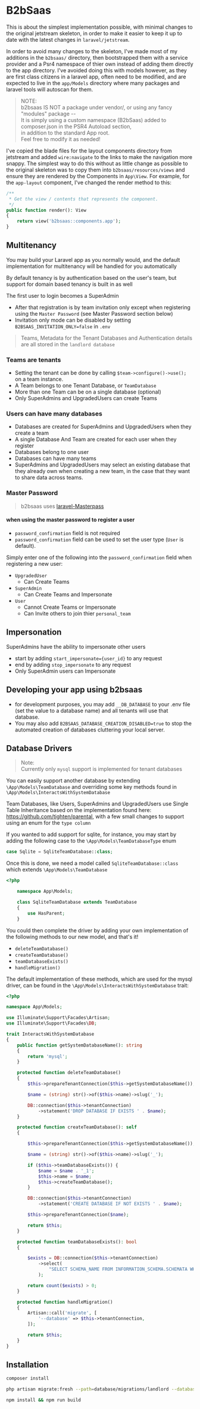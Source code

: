 # B2bSaas

This is about the simplest implementation possible, with minimal changes to the original jetstream skeleton, in order to make it easier to keep it up to date with the latest changes in `laravel/jetstream`.

In order to avoid many changes to the skeleton, I've made most of my additions in the `b2bsaas/` directory, then bootstrapped them with a service provider and a Psr4 namespace of thier own instead of adding them directly to the app directory. I've avoided doing this with models however, as they are first class citizens in a laravel app, often need to be modified, and are expected to live in the `app/Models` directory where many packages and laravel tools will autoscan for them.

> NOTE:    
> b2bsaas IS NOT a package under vendor/, or using any fancy "modules" package --    
> It is simply using a custom namespace (B2bSaas) 
> added to composer.json in the PSR4 Autoload section,    
> in addition to the standard App root.    
> Feel free to modify it as needed!

I've copied the blade files for the layout components directory from jetstream and added `wire:navigate` to the links to make the navigation more snappy. The simplest way to do this without as little change as possible to the original skeleton was to copy them into `b2bsaas/resources/views` and ensure they are rendered by the Components in `App\View`. For example, for the `app-layout` component, I've changed the render method to this:

```php
/**
 * Get the view / contents that represents the component.
 */
public function render(): View
{
    return view('b2bsaas::components.app');
}
```

## Multitenancy

You may build your Laravel app as you normally would, and the default implementation for multitenancy will be handled for you automatically

By default tenancy is by authentication based on the user's team, but support for domain based tenancy is built in as well

The first user to login becomes a SuperAdmin

- After that registration is by team invitation only except when registering using the `Master Password` (see Master Password section below)
- Invitation only mode can be disabled by setting `B2BSAAS_INVITATION_ONLY=false` in `.env`

>Teams, Metadata for the Tenant Databases and Authentication details are all stored in the `landlord database`

### Teams are tenants

- Setting the tenant can be done by calling `$team->configure()->use();` on a team instance.
- A Team belongs to one Tenant Database, or `TeamDatabase`
- More than one Team can be on a single database (optional)
- Only SuperAdmins and UpgradedUsers can create Teams

### Users can have many databases

- Databases are created for SuperAdmins and UpgradedUsers when they create a team
- A single Database And Team are created for each user when they register
- Databases belong to one user
- Databases can have many teams
- SuperAdmins and UpgradedUsers may select an existing database that they already own when creating a new team, in the case that they want to share data across teams.

### Master Password

> b2bsaas uses [laravel-Masterpass](https://github.com/imanghafoori1/laravel-MasterPass)

#### when using the master password to register a user

- `password_confirmation` field is not required
- `password_confirmation` field can be used to set the user type (`User` is default).

Simply enter one of the following into the `password_confirmation` field when registering a new user:

- `UpgradedUser`
  - Can Create Teams
- `SuperAdmin`
  - Can Create Teams and Impersonate
- `User`
  - Cannot Create Teams or Impersonate
  - Can Invite others to join thier `personal_team`

## Impersonation

SuperAdmins have the ability to impersonate other users

- start by adding `start_impersonate={user_id}` to any request
- end by adding `stop_impersonate` to any request
- Only SuperAdmin users can Impersonate

## Developing your app using b2bsaas

- for development purposes, you may add `__DB_DATABASE` to your .env file (set the value to a database name) and all tenants will use that database.
- You may also add `B2BSAAS_DATABASE_CREATION_DISABLED=true` to stop the automated creation of databases cluttering your local server.

## Database Drivers

> Note:    
> Currently only `mysql` support is implemented for tenant databases

You can easily support another database by extending `\App\Models\TeamDatabase` and overriding some key methods found in `\App\Models\InteractsWithSystemDatabase`

Team Databases, like Users, SuperAdmins and UpgradedUsers use Single Table Inheritance based on the implementation found here: <https://github.com/tighten/parental>, with a few small changes to support using an enum for the `type column`

If you wanted to add support for sqlite, for instance, you may start by adding the following case to the `\App\Models\TeamDatabaseType` enum

```php
case Sqlite = SqliteTeamDatabase::class;
```

Once this is done, we need a model called `SqliteTeamDatabase::class` which extends `\App\Models\TeamDatabase`

```php
<?php

    namespace App\Models;

    class SqliteTeamDatabase extends TeamDatabase
    {
        use HasParent;
    }
```

You could then complete the driver by adding your own implementation of the following methods to our new model, and that's it!

- `deleteTeamDatabase()`
- `createTeamDatabase()`
- `teamDatabaseExists()`
- `handleMigration()`

The default implementation of these methods, which are used for the mysql driver, can be found in the `\App\Models\InteractsWithSystemDatabase` trait:

```php
<?php

namespace App\Models;

use Illuminate\Support\Facades\Artisan;
use Illuminate\Support\Facades\DB;

trait InteractsWithSystemDatabase
{
    public function getSystemDatabaseName(): string
    {
        return 'mysql';
    }

    protected function deleteTeamDatabase()
    {
        $this->prepareTenantConnection($this->getSystemDatabaseName());

        $name = (string) str()->of($this->name)->slug('_');

        DB::connection($this->tenantConnection)
            ->statement('DROP DATABASE IF EXISTS ' . $name);
    }

    protected function createTeamDatabase(): self
    {

        $this->prepareTenantConnection($this->getSystemDatabaseName());

        $name = (string) str()->of($this->name)->slug('_');

        if ($this->teamDatabaseExists()) {
            $name = $name . '_1';
            $this->name = $name;
            $this->createTeamDatabase();
        }

        DB::connection($this->tenantConnection)
            ->statement('CREATE DATABASE IF NOT EXISTS ' . $name);

        $this->prepareTenantConnection($name);

        return $this;
    }

    protected function teamDatabaseExists(): bool
    {

        $exists = DB::connection($this->tenantConnection)
            ->select(
                "SELECT SCHEMA_NAME FROM INFORMATION_SCHEMA.SCHEMATA WHERE SCHEMA_NAME = '" . $this->name . "'"
            );

        return count($exists) > 0;
    }

    protected function handleMigration()
    {
        Artisan::call('migrate', [
            '--database' => $this->tenantConnection,
        ]);

        return $this;
    }
}

```

## Installation

```bash
composer install
```

```bash
php artisan migrate:fresh --path=database/migrations/landlord --database=landlord
```

```bash
npm install && npm run build
```
